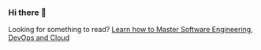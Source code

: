 ### Hi there 👋

Looking for something to read? [Learn how to Master Software Engineering, DevOps and Cloud](https://andrewodendaal.com/)
